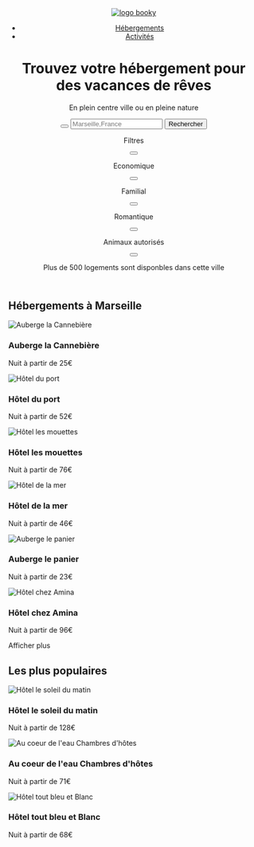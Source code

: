 <!DOCTYPE html>
<html lang="fr">

<head>
    <meta charset="utf-8" />
    <meta name="viewport" content="width=device-width, initial-scale=1.0">
    <link rel="stylesheet" href="https://use.fontawesome.com/releases/v5.15.4/css/all.css" integrity="sha384-DyZ88mC6Up2uqS4h/KRgHuoeGwBcD4Ng9SiP4dIRy0EXTlnuz47vAwmeGwVChigm" crossorigin="anonymous">
    <link href="https://fonts.googleapis.com/css2?family=Raleway:ital,wght@0,100;0,200;0,300;0,500;1,100;1,200;1,300;1,500&display=swap" rel="stylesheet">
    <link href="css/style.css" rel="stylesheet"/>
    <link id="favicon" rel="icon" type="img/png" href="umbrella-beach-solid.png"/>
    <title>
        Booki
    </title>
</head>
<body>        
    <header id="header-entete">
        <!--logo-->
        <a href="#index.html">
            <img class= "logo" src="images/logo/Booki.png" alt="logo booky"/>
        </a>
        <!--navigation-->
        <nav id="nav"> 
            <ul id="menu">
                <li id="hebergement">
                    <a href="#hebergement-marseille">Hébergements</a>
                </li>
                <li id="activites">
                    <a href="#activites">Activités</a>
                </li>
            </ul>
        </nav>
        <!--titre / phrase accroche-->
        <div id="annonce-sous-logo">
            <h1>
                Trouvez votre hébergement pour des vacances de rêves
            </h1>
            <p class="texte-divers">
                En plein centre ville ou en pleine nature
            </p>
        </div>
        <!--recherche-->
        <form id="ville">
            <button class="geolocalisation" >
                <i class="fas fa-map-marker-alt">
                </i>
            </button>
            <input class="zonerechercher" type="text" name="barre de recherche" placeholder="Marseille,France">
            <input class="bouton-recherche" type="submit" value="Rechercher">
            <div class="loupe">
                <i class="fas fa-search"></i>
            </div>
        </form>
        <!--filtres-->
        <div class="barre-filtre">
            <p id="filtres">Filtres</p>
                <div class="englobe-filtre">
                    <div class="filtre">
                        <button class="icone-filtre">
                            <i class="fas fa-money-bill-wave"></i>
                        </button>
                        <p class="texte-filtre">
                            Economique
                        </p>
                    </div>
                    <div class="filtre">
                        <button class="icone-filtre">
                            <i class="fas fa-child"></i>
                        </button>
                        <p class="texte-filtre">
                            Familial
                        </p>
                    </div>
                    <div class="filtre">
                        <button class="icone-filtre">
                            <i class="fas fa-heart"></i>
                        </button>
                        <p class="texte-filtre">
                            Romantique
                        </p>
                    </div>    
                    <div class="filtre">
                        <button class="icone-filtre">
                            <i class="fas fa-dog"></i>
                        </button>
                        <p class="texte-filtre">
                            Animaux autorisés
                        </p>
                    </div>
                </div>
            </div>   
        <div id="info-sous-filtre">
            <button class="bouton-info">
                <i class="fas fa-info"></i>
            </button>
            <p>Plus de 500 logements sont disponbles dans cette ville</p>
        </div>
    </header>
<!--main-->
    <main id="main">
        <section id="hebergements-populaires">
            <!--hebergement-->
            <div id="hebergement-marseille">
                <h2 id="hebergement-texte">Hébergements à Marseille
                </h2>
                <div class="card-conteneur">
                    <div class="card">
                        <img class="photo-hebergement" src="images/hebergements/4_small/canebiere.jpg" alt="Auberge la Cannebière">
                        <div class="texte-sous-photo">
                            <h3 class="nom-hbg">Auberge la Cannebière
                            </h3>
                            <p class="nuit">Nuit à partir de <span id="prix">25€</span>
                            </p>
                            <div class="etoiles">
                                <i class="fas fa-star"></i>
                                <i class="fas fa-star"></i>
                                <i class="fas fa-star"></i>
                                <i class="fas fa-star"></i>
                                <i class="fas fa-star grey"></i>
                            </div>
                        </div>
                    </div>
                    <div class="card">
                        <img class="photo-hebergement" src="images/hebergements/4_small/port.jpg" alt="Hôtel du port">
                        <div class="texte-sous-photo">
                            <h3 class="nom-hbg">Hôtel du port  
                            </h3>
                            <p class="nuit">Nuit à partir de <span id="prix">52€</span>
                            </p>
                            <div class="etoiles">
                                <i class="fas fa-star"></i>
                                <i class="fas fa-star"></i>
                                <i class="fas fa-star"></i>
                                <i class="fas fa-star"></i>
                                <i class="fas fa-star"></i>
                            </div>
                        </div>
                    </div>                    
                    <div class="card">
                        <img class="photo-hebergement" src="images/hebergements/4_small/mouettes.jpg" alt="Hôtel les mouettes">
                    <div class="texte-sous-photo">
                        <h3 class="nom-hbg">Hôtel les mouettes
                        </h3>
                        <p class="nuit">Nuit à partir de <span id="prix">76€</span>
                        </p>
                        <div class="etoiles">
                            <i class="fas fa-star"></i>
                            <i class="fas fa-star"></i>
                            <i class="fas fa-star"></i>
                            <i class="fas fa-star"></i>
                            <i class="fas fa-star grey"></i>
                        </div>
                    </div>
                    </div>                    
                    <div class="card">
                        <img class="photo-hebergement" src="images/hebergements/4_small/mer.jpg" alt="Hôtel de la mer">
                        <div class="texte-sous-photo">
                            <h3 class="nom-hbg">Hôtel de la mer
                            </h3>
                            <p class="nuit">Nuit à partir de <span id="prix">46€</span>
                            </p>
                            <div class="etoiles">
                                <i class="fas fa-star"></i>
                                <i class="fas fa-star"></i>
                                <i class="fas fa-star"></i>
                                <i class="fas fa-star grey"></i>
                                <i class="fas fa-star grey"></i>
                            </div>
                        </div>
                    </div>                    
                    <div class="card">
                        <img class="photo-hebergement" src="images/hebergements/4_small/panier.jpg" alt="Auberge le panier">
                        <div class="texte-sous-photo">
                            <h3 class="nom-hbg">Auberge le panier
                            </h3>
                            <p class="nuit">Nuit à partir de <span id="prix">23€</span>
                            </p>
                            <div class="etoiles">
                                <i class="fas fa-star"></i>
                                <i class="fas fa-star"></i>
                                <i class="fas fa-star"></i>
                                <i class="fas fa-star"></i>
                                <i class="fas fa-star grey"></i>
                            </div>
                        </div>
                    </div>                    
                    <div class="card">
                        <img class="photo-hebergement" src="images/hebergements/4_small/amina.jpg" alt="Hôtel chez Amina">
                        <div class="texte-sous-photo">
                            <h3 class="nom-hbg">Hôtel chez Amina
                            </h3>
                            <p class="nuit">Nuit à partir de <span id="prix">96€</span>
                            </p>
                            <div class="etoiles">
                                <i class="fas fa-star"></i>
                                <i class="fas fa-star"></i>
                                <i class="fas fa-star"></i>
                                <i class="fas fa-star"></i>
                                <i class="fas fa-star"></i>
                            </div>
                        </div>
                    </div>
                </div>
                <p id="plus">Afficher plus</p>
            </div>
            <!--populaire-->
            <div id="populaire">
                <div id="pop">
                <h2 id="populaire-texte">Les plus populaires
                </h2>
                <i class="fas fa-chart-line">
                </i>
                </div>
                <div class="card-conteneur">
                    <div class="card">
                        <img class="photo-hebergement" src="images/hebergements/4_small/soleil.jpg" alt="Hôtel le soleil du matin">
                        <div class="texte-sous-photo">
                            <h3 class="nom-hbg">Hôtel le soleil du matin
                            </h3>
                            <p class="nuit">Nuit à partir de <span id="prix">128€</span>
                            </p>
                            <div class="etoiles">
                                <i class="fas fa-star"></i>
                                <i class="fas fa-star"></i>
                                <i class="fas fa-star"></i>
                                <i class="fas fa-star"></i>
                                <i class="fas fa-star"></i>
                            </div>
                        </div>
                    </div>
                    <div class="card">
                        <img class="photo-hebergement" src="images/hebergements/4_small/coeur.jpg" alt="Au coeur de l'eau Chambres d'hôtes">
                        <div class="texte-sous-photo">
                            <h3 class="nom-hbg">Au coeur de l'eau Chambres d'hôtes
                            </h3>
                            <p class="nuit">Nuit à partir de <span id="prix">71€</span>
                            </p>
                            <div class="etoiles">
                                <i class="fas fa-star"></i>
                                <i class="fas fa-star"></i>
                                <i class="fas fa-star"></i>
                                <i class="fas fa-star"></i>
                                <i class="fas fa-star grey"></i>
                            </div>
                        </div>
                    </div>                         
                    <div class="card">
                        <img class="photo-hebergement" src="images/hebergements/4_small/bleu.jpg" alt="Hôtel tout bleu et Blanc">
                        <div class="texte-sous-photo">
                            <h3 class="nom-hbg">Hôtel tout bleu et Blanc
                            </h3>
                            <p class="nuit">Nuit à partir de <span id="prix">68€</span>
                            </p>
                            <div class="etoiles">
                                <i class="fas fa-star"></i>
                                <i class="fas fa-star"></i>
                                <i class="fas fa-star"></i>
                                <i class="fas fa-star"></i>
                                <i class="fas fa-star grey"></i>
                            </div>   
                        </div>
                    </div>
                </div> 
            </div>
        </section>
    </main>
</body>
